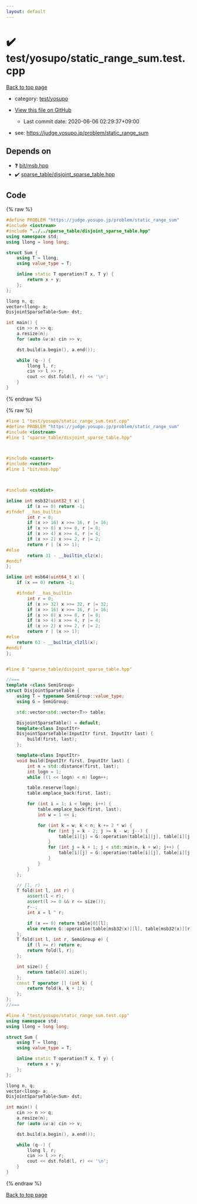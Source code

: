 ```yaml
---
layout: default
---
```


<!-- mathjax config similar to math.stackexchange -->
<script type="text/javascript" async
  src="https://cdnjs.cloudflare.com/ajax/libs/mathjax/2.7.5/MathJax.js?config=TeX-MML-AM_CHTML">
</script>
<script type="text/x-mathjax-config">
  MathJax.Hub.Config({
    TeX: { equationNumbers: { autoNumber: "AMS" }},
    tex2jax: {
      inlineMath: [ ['$','$'] ],
      processEscapes: true
    },
    "HTML-CSS": { matchFontHeight: false },
    displayAlign: "left",
    displayIndent: "2em"
  });
</script>

<script type="text/javascript" src="https://cdnjs.cloudflare.com/ajax/libs/jquery/3.4.1/jquery.min.js"></script>
<script src="https://cdn.jsdelivr.net/npm/jquery-balloon-js@1.1.2/jquery.balloon.min.js" integrity="sha256-ZEYs9VrgAeNuPvs15E39OsyOJaIkXEEt10fzxJ20+2I=" crossorigin="anonymous"></script>
<script type="text/javascript" src="../../../assets/js/copy-button.js"></script>
<link rel="stylesheet" href="../../../assets/css/copy-button.css" />


# :heavy_check_mark: test/yosupo/static_range_sum.test.cpp

<a href="../../../index.html">Back to top page</a>

* category: <a href="../../../index.html#0b58406058f6619a0f31a172defc0230">test/yosupo</a>
* <a href="{{ site.github.repository_url }}/blob/master/test/yosupo/static_range_sum.test.cpp">View this file on GitHub</a>
    - Last commit date: 2020-06-06 02:29:37+09:00


* see: <a href="https://judge.yosupo.jp/problem/static_range_sum">https://judge.yosupo.jp/problem/static_range_sum</a>


## Depends on

* :question: <a href="../../../library/bit/msb.hpp.html">bit/msb.hpp</a>
* :heavy_check_mark: <a href="../../../library/sparse_table/disjoint_sparse_table.hpp.html">sparse_table/disjoint_sparse_table.hpp</a>


## Code

<a id="unbundled"></a>
{% raw %}
```cpp
#define PROBLEM "https://judge.yosupo.jp/problem/static_range_sum"
#include <iostream>
#include "../../sparse_table/disjoint_sparse_table.hpp"
using namespace std;
using llong = long long;

struct Sum {
    using T = llong;
    using value_type = T;

    inline static T operation(T x, T y) {
        return x + y;
    };
};

llong n, q;
vector<llong> a;
DisjointSparseTable<Sum> dst;

int main() {
    cin >> n >> q;
    a.resize(n);
    for (auto &v:a) cin >> v;

    dst.build(a.begin(), a.end());

    while (q--) {
        llong l, r;
        cin >> l >> r;
        cout << dst.fold(l, r) << '\n';
    }
}
```
{% endraw %}

<a id="bundled"></a>
{% raw %}
```cpp
#line 1 "test/yosupo/static_range_sum.test.cpp"
#define PROBLEM "https://judge.yosupo.jp/problem/static_range_sum"
#include <iostream>
#line 1 "sparse_table/disjoint_sparse_table.hpp"



#include <cassert>
#include <vector>
#line 1 "bit/msb.hpp"



#include <cstdint>

inline int msb32(uint32_t x) {
        if (x == 0) return -1;
#ifndef __has_builtin
        int r = 0;
        if (x >> 16) x >>= 16, r |= 16;
        if (x >> 8) x >>= 8, r |= 8;
        if (x >> 4) x >>= 4, r |= 4;
        if (x >> 2) x >>= 2, r |= 2;
        return r | (x >> 1);
#else
        return 31 - __builtin_clz(x);
#endif
};

inline int msb64(uint64_t x) {
    if (x == 0) return -1;

    #ifndef __has_builtin
        int r = 0;
        if (x >> 32) x >>= 32, r |= 32;
        if (x >> 16) x >>= 16, r |= 16;
        if (x >> 8) x >>= 8, r |= 8;
        if (x >> 4) x >>= 4, r |= 4;
        if (x >> 2) x >>= 2, r |= 2;
        return r | (x >> 1);
#else
    return 63 - __builtin_clzll(x);
#endif
};


#line 8 "sparse_table/disjoint_sparse_table.hpp"

//===
template <class SemiGroup>
struct DisjointSparseTable {
    using T = typename SemiGroup::value_type;
    using G = SemiGroup;

    std::vector<std::vector<T>> table;

    DisjointSparseTable() = default;
    template<class InputItr>
    DisjointSparseTable(InputItr first, InputItr last) {
        build(first, last);
    };

    template<class InputItr>
    void build(InputItr first, InputItr last) {
        int n = std::distance(first, last);
        int logn = 1;
        while ((1 << logn) < n) logn++;

        table.reserve(logn);
        table.emplace_back(first, last);

        for (int i = 1; i < logn; i++) {
            table.emplace_back(first, last);
            int w = 1 << i;

            for (int k = w; k < n; k += 2 * w) {
                for (int j = k - 2; j >= k - w; j--) {
                    table[i][j] = G::operation(table[i][j], table[i][j + 1]);
                }
                for (int j = k + 1; j < std::min(n, k + w); j++) {
                    table[i][j] = G::operation(table[i][j], table[i][j - 1]);
                }
            }
        }
    };

    // [l, r)
    T fold(int l, int r) {
        assert(l < r);
        assert(l >= 0 && r <= size());
        r--;
        int x = l ^ r;

        if (x == 0) return table[0][l];
        else return G::operation(table[msb32(x)][l], table[msb32(x)][r]);
    };
    T fold(int l, int r, SemiGroup e) {
        if (l >= r) return e;
        return fold(l, r);
    };

    int size() {
        return table[0].size();
    };
    const T operator [] (int k) {
        return fold(k, k + 1);
    };
};
//===

#line 4 "test/yosupo/static_range_sum.test.cpp"
using namespace std;
using llong = long long;

struct Sum {
    using T = llong;
    using value_type = T;

    inline static T operation(T x, T y) {
        return x + y;
    };
};

llong n, q;
vector<llong> a;
DisjointSparseTable<Sum> dst;

int main() {
    cin >> n >> q;
    a.resize(n);
    for (auto &v:a) cin >> v;

    dst.build(a.begin(), a.end());

    while (q--) {
        llong l, r;
        cin >> l >> r;
        cout << dst.fold(l, r) << '\n';
    }
}

```
{% endraw %}

<a href="../../../index.html">Back to top page</a>

